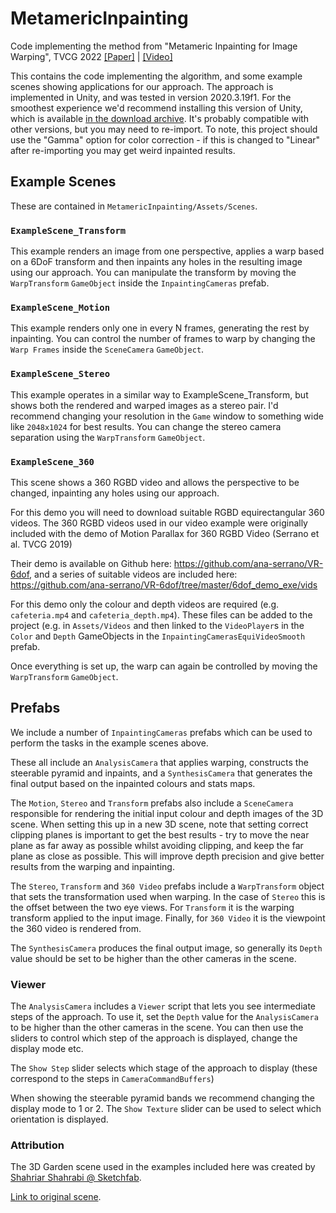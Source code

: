 # MetamericInpainting
Code implementing the method from "Metameric Inpainting for Image Warping", TVCG 2022 [\[Paper\]](https://drwalton.github.io/papers/Metameric_Inpainting_for_Image_Warping.pdf) | [\[Video\]](https://vimeo.com/772790447)

This contains the code implementing the algorithm, and some example scenes showing applications for our approach. The approach is implemented in Unity, and was tested in version 2020.3.19f1. For the smoothest experience we'd recommend installing this version of Unity, which is available [in the download archive](https://unity3d.com/get-unity/download/archive). It's probably compatible with other versions, but you may need to re-import. To note, this project should use the "Gamma" option for color correction - if this is changed to "Linear" after re-importing you may get weird inpainted results.

## Example Scenes

These are contained in `MetamericInpainting/Assets/Scenes`.

### `ExampleScene_Transform`

This example renders an image from one perspective, applies a warp based on a 6DoF transform and then inpaints any holes in the resulting image using our approach. You can manipulate the transform by moving the `WarpTransform` `GameObject` inside the `InpaintingCameras` prefab.

### `ExampleScene_Motion`

This example renders only one in every N frames, generating the rest by inpainting. You can control the number of frames to warp by changing the `Warp Frames` inside the `SceneCamera` `GameObject`.

### `ExampleScene_Stereo`

This example operates in a similar way to ExampleScene_Transform, but shows both the rendered and warped images as a stereo pair. I'd recommend changing your resolution in the `Game` window to something wide like `2048x1024` for best results. You can change the stereo camera separation using the `WarpTransform` `GameObject`.

### `ExampleScene_360`

This scene shows a 360 RGBD video and allows the perspective to be changed, inpainting any holes using our approach.

For this demo you will need to download suitable RGBD equirectangular 360 videos. The 360 RGBD videos used in our video example were originally included with the demo of Motion Parallax for 360 RGBD Video (Serrano et al. TVCG 2019)

Their demo is available on Github here: https://github.com/ana-serrano/VR-6dof, and a series of suitable videos are included here: https://github.com/ana-serrano/VR-6dof/tree/master/6dof_demo_exe/vids

For this demo only the colour and depth videos are required (e.g. `cafeteria.mp4` and `cafeteria_depth.mp4`). These files can be added to the project (e.g. in `Assets/Videos` and then linked to the `VideoPlayer`s in the `Color` and `Depth` GameObjects in the `InpaintingCamerasEquiVideoSmooth` prefab.

Once everything is set up, the warp can again be controlled by moving the `WarpTransform` `GameObject`.

## Prefabs

We include a number of `InpaintingCameras` prefabs which can be used to perform the tasks in the example scenes above.

These all include an `AnalysisCamera` that applies warping, constructs the steerable pyramid and inpaints, and a `SynthesisCamera` that generates the final output based on the inpainted colours and stats maps.

The `Motion`, `Stereo` and `Transform` prefabs also include a `SceneCamera` responsible for rendering the initial input colour and depth images of the 3D scene. When setting this up in a new 3D scene, note that setting correct clipping planes is important to get the best results - try to move the near plane as far away as possible whilst avoiding clipping, and keep the far plane as close as possible. This will improve depth precision and give better results from the warping and inpainting.

The `Stereo`, `Transform` and `360 Video` prefabs include a `WarpTransform` object that sets the transformation used when warping. In the case of `Stereo` this is the offset between the two eye views. For `Transform` it is the warping transform applied to the input image. Finally, for `360 Video` it is the viewpoint the 360 video is rendered from.

The `SynthesisCamera` produces the final output image, so generally its `Depth` value should be set to be higher than the other cameras in the scene.

### Viewer

The `AnalysisCamera` includes a `Viewer` script that lets you see intermediate steps of the approach. To use it, set the `Depth` value for the `AnalysisCamera` to be higher than the other cameras in the scene. You can then use the sliders to control which step of the approach is displayed, change the display mode etc.

The `Show Step` slider selects which stage of the approach to display (these correspond to the steps in `CameraCommandBuffers`)

When showing the steerable pyramid bands we recommend changing the display mode to 1 or 2. The `Show Texture` slider can be used to select which orientation is displayed.

### Attribution

The 3D Garden scene used in the examples included here was created by [Shahriar Shahrabi @ Sketchfab](https://sketchfab.com/shahriyarshahrabi).

[Link to original scene](https://sketchfab.com/3d-models/an-afternoon-in-a-persian-garden-b13afbaf1aae4f6aad03aaa081ce471e).